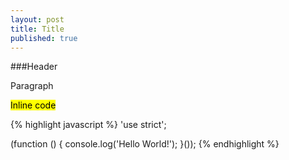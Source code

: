```yaml
---
layout: post
title: Title
published: true
---
```


###Header

Paragraph

<mark>Inline code</mark>

{% highlight javascript %}
'use strict';

(function () {
    console.log('Hello World!');
}());
{% endhighlight %}



